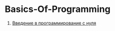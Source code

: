 # Basics-Of-Programming


1. [Введение в программирование с нуля](https://github.com/Barsuchek/Basics-Of-Programming/blob/main/Info/Введение.md)